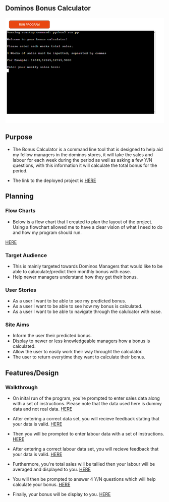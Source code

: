 ## Dominos Bonus Calculator
![Bonus Calculator](assets/images/Heroku.PNG)

## Purpose
- The Bonus Calculator is a command line tool that is designed to help aid my fellow managers in the dominos stores, it will take the sales and labour for each week during the period as well as asking a few Y/N questions, with this information it will calculate the total bonus for the period.

- The link to the deployed project is [HERE](https://pp3-bonus-calculator-62308c600dcf.herokuapp.com/)

## Planning
### Flow Charts
- Below is a flow chart that I created to plan the layout of the project. Using a flowchart allowed me to have a clear vision of what I need to do and how my program should run.

[HERE](assets/images/flowchart.PNG)

### Target Audience
- This is mainly targeted towards Dominos Managers that would like to be able to caluculate/predict their monthly bonus with ease.
- Help newer managers understand how they get their bonus.

### User Stories
- As a user I want to be able to see my predicted bonus.
- As a user I want to be able to see how my bonus is calculated.
- As a user I want to be able to navigate through the calulcator with ease.

### Site Aims
- Inform the user their predicted bonus.
- Display to newer or less knowledgeable managers how a bonus is calculated.
- Allow the user to easily work their way throught the calculator.
- The user to return everytime they want to calculate their bonus.

## Features/Design
### Walkthrough

- On inital run of the program, you're prompted to enter sales data along with a set of instructions. Please note that the data used here is dummy data and not real data.
[HERE](assets/images/bonusinitalscreen.PNG)

- After entering a correct data set, you will recieve feedback stating that your data is valid.
[HERE](assets/images/bonusp1.PNG)

- Then you will be prompted to enter labour data with a set of instructions.
[HERE](assets/images/bonusp2.PNG)

- After entering a correct labour data set, you will recieve feedback that your data is valid.
[HERE](assets/images/bonuslabourvalid.PNG)

- Furthermore, you're total sales will be tallied then your labour will be averaged and displayed to you.
[HERE](assets/images/bonusp3.PNG)

- You will then be prompted to answer 4 Y/N questions which will help calculate your bonus.
[HERE](assets/images/bonusp4.PNG)

- Finally, your bonus will be display to you.
[HERE](assets/images/bonusp5.PNG)